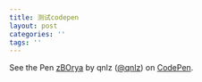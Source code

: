 ```yaml
---
title: 测试codepen
layout: post
categories: ''
tags: ''
---
```

<p data-height="265" data-theme-id="0" data-slug-hash="zBOrya" data-default-tab="html,result" data-user="qnlz" data-embed-version="2" data-pen-title="zBOrya" class="codepen">See the Pen <a href="http://codepen.io/qnlz/pen/zBOrya/">zBOrya</a> by qnlz (<a href="http://codepen.io/qnlz">@qnlz</a>) on <a href="http://codepen.io">CodePen</a>.</p>
<script async src="https://production-assets.codepen.io/assets/embed/ei.js"></script>